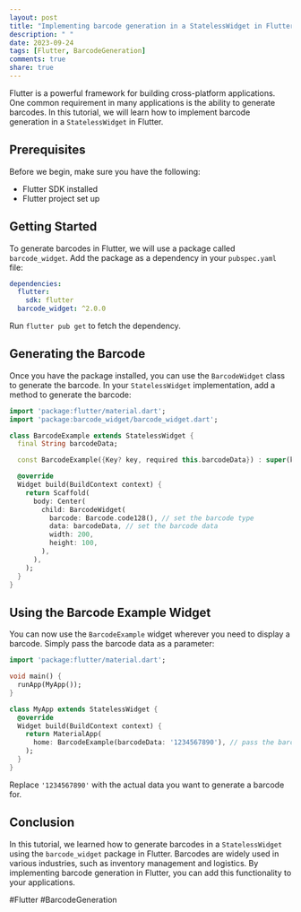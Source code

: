 ```yaml
---
layout: post
title: "Implementing barcode generation in a StatelessWidget in Flutter"
description: " "
date: 2023-09-24
tags: [Flutter, BarcodeGeneration]
comments: true
share: true
---
```


Flutter is a powerful framework for building cross-platform applications. One common requirement in many applications is the ability to generate barcodes. In this tutorial, we will learn how to implement barcode generation in a `StatelessWidget` in Flutter.

## Prerequisites
Before we begin, make sure you have the following:

- Flutter SDK installed
- Flutter project set up

## Getting Started
To generate barcodes in Flutter, we will use a package called `barcode_widget`. Add the package as a dependency in your `pubspec.yaml` file:

```yaml
dependencies:
  flutter:
    sdk: flutter
  barcode_widget: ^2.0.0
```

Run `flutter pub get` to fetch the dependency.

## Generating the Barcode
Once you have the package installed, you can use the `BarcodeWidget` class to generate the barcode. In your `StatelessWidget` implementation, add a method to generate the barcode:

```dart
import 'package:flutter/material.dart';
import 'package:barcode_widget/barcode_widget.dart';

class BarcodeExample extends StatelessWidget {
  final String barcodeData;

  const BarcodeExample({Key? key, required this.barcodeData}) : super(key: key);

  @override
  Widget build(BuildContext context) {
    return Scaffold(
      body: Center(
        child: BarcodeWidget(
          barcode: Barcode.code128(), // set the barcode type
          data: barcodeData, // set the barcode data
          width: 200,
          height: 100,
        ),
      ),
    );
  }
}
```

## Using the Barcode Example Widget
You can now use the `BarcodeExample` widget wherever you need to display a barcode. Simply pass the barcode data as a parameter:

```dart
import 'package:flutter/material.dart';

void main() {
  runApp(MyApp());
}

class MyApp extends StatelessWidget {
  @override
  Widget build(BuildContext context) {
    return MaterialApp(
      home: BarcodeExample(barcodeData: '1234567890'), // pass the barcode data
    );
  }
}
```

Replace `'1234567890'` with the actual data you want to generate a barcode for.

## Conclusion
In this tutorial, we learned how to generate barcodes in a `StatelessWidget` using the `barcode_widget` package in Flutter. Barcodes are widely used in various industries, such as inventory management and logistics. By implementing barcode generation in Flutter, you can add this functionality to your applications.

#Flutter #BarcodeGeneration